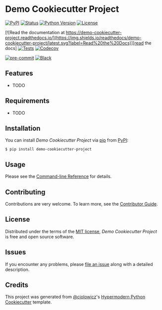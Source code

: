 # Demo Cookiecutter Project

[![PyPI](https://img.shields.io/pypi/v/demo-cookiecutter-project.svg)][pypi status]
[![Status](https://img.shields.io/pypi/status/demo-cookiecutter-project.svg)][pypi status]
[![Python Version](https://img.shields.io/pypi/pyversions/demo-cookiecutter-project)][pypi status]
[![License](https://img.shields.io/pypi/l/demo-cookiecutter-project)][license]

[![Read the documentation at https://demo-cookiecutter-project.readthedocs.io/](https://img.shields.io/readthedocs/demo-cookiecutter-project/latest.svg?label=Read%20the%20Docs)][read the docs]
[![Tests](https://github.com/56kyle/demo-cookiecutter-project/workflows/Tests/badge.svg)][tests]
[![Codecov](https://codecov.io/gh/56kyle/demo-cookiecutter-project/branch/main/graph/badge.svg)][codecov]

[![pre-commit](https://img.shields.io/badge/pre--commit-enabled-brightgreen?logo=pre-commit&logoColor=white)][pre-commit]
[![Black](https://img.shields.io/badge/code%20style-black-000000.svg)][black]

[pypi status]: https://pypi.org/project/demo-cookiecutter-project/
[read the docs]: https://demo-cookiecutter-project.readthedocs.io/
[tests]: https://github.com/56kyle/demo-cookiecutter-project/actions?workflow=Tests
[codecov]: https://app.codecov.io/gh/56kyle/demo-cookiecutter-project
[pre-commit]: https://github.com/pre-commit/pre-commit
[black]: https://github.com/psf/black

## Features

- TODO

## Requirements

- TODO

## Installation

You can install _Demo Cookiecutter Project_ via [pip] from [PyPI]:

```console
$ pip install demo-cookiecutter-project
```

## Usage

Please see the [Command-line Reference] for details.

## Contributing

Contributions are very welcome.
To learn more, see the [Contributor Guide].

## License

Distributed under the terms of the [MIT license][license],
_Demo Cookiecutter Project_ is free and open source software.

## Issues

If you encounter any problems,
please [file an issue] along with a detailed description.

## Credits

This project was generated from [@cjolowicz]'s [Hypermodern Python Cookiecutter] template.

[@cjolowicz]: https://github.com/cjolowicz
[pypi]: https://pypi.org/
[hypermodern python cookiecutter]: https://github.com/cjolowicz/cookiecutter-hypermodern-python
[file an issue]: https://github.com/56kyle/demo-cookiecutter-project/issues
[pip]: https://pip.pypa.io/

<!-- github-only -->

[license]: https://github.com/56kyle/demo-cookiecutter-project/blob/main/LICENSE
[contributor guide]: https://github.com/56kyle/demo-cookiecutter-project/blob/main/CONTRIBUTING.md
[command-line reference]: https://demo-cookiecutter-project.readthedocs.io/en/latest/usage.html
